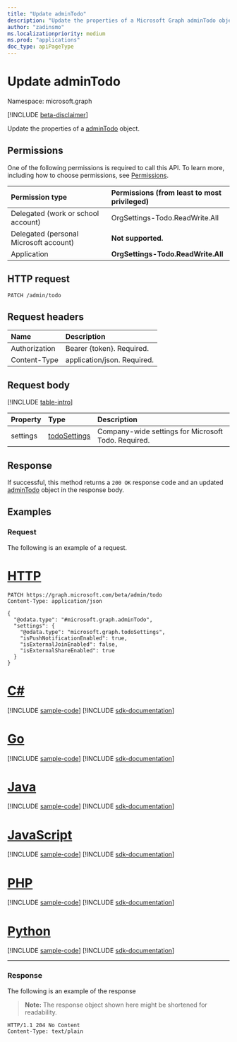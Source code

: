 ```yaml
---
title: "Update adminTodo"
description: "Update the properties of a Microsoft Graph adminTodo object."
author: "zadinsmo"
ms.localizationpriority: medium
ms.prod: "applications"
doc_type: apiPageType
---
```


# Update adminTodo
Namespace: microsoft.graph

[!INCLUDE [beta-disclaimer](../../includes/beta-disclaimer.md)]

Update the properties of a [adminTodo](../resources/admintodo.md) object.

## Permissions
One of the following permissions is required to call this API. To learn more, including how to choose permissions, see [Permissions](/graph/permissions-reference).

|Permission type|Permissions (from least to most privileged)|
|:---|:---|
|Delegated (work or school account)|OrgSettings-Todo.ReadWrite.All|
|Delegated (personal Microsoft account)|**Not supported.**|
|Application|**OrgSettings-Todo.ReadWrite.All**|

## HTTP request

<!-- {
  "blockType": "ignored"
}
-->
``` http
PATCH /admin/todo
```

## Request headers
|Name|Description|
|:---|:---|
|Authorization|Bearer {token}. Required.|
|Content-Type|application/json. Required.|

## Request body
[!INCLUDE [table-intro](../../includes/update-property-table-intro.md)]


|Property|Type|Description|
|:---|:---|:---|
|settings|[todoSettings](../resources/todosettings.md)|Company-wide settings for Microsoft Todo. Required.|



## Response

If successful, this method returns a `200 OK` response code and an updated [adminTodo](../resources/admintodo.md) object in the response body.

## Examples

### Request
The following is an example of a request.
# [HTTP](#tab/http)
<!-- {
  "blockType": "request",
  "name": "update_admintodo"
}
-->
``` http
PATCH https://graph.microsoft.com/beta/admin/todo
Content-Type: application/json

{
  "@odata.type": "#microsoft.graph.adminTodo",
  "settings": {
    "@odata.type": "microsoft.graph.todoSettings",
    "isPushNotificationEnabled": true,
    "isExternalJoinEnabled": false,
    "isExternalShareEnabled": true
  }
}
```

# [C#](#tab/csharp)
[!INCLUDE [sample-code](../includes/snippets/csharp/update-admintodo-csharp-snippets.md)]
[!INCLUDE [sdk-documentation](../includes/snippets/snippets-sdk-documentation-link.md)]

# [Go](#tab/go)
[!INCLUDE [sample-code](../includes/snippets/go/update-admintodo-go-snippets.md)]
[!INCLUDE [sdk-documentation](../includes/snippets/snippets-sdk-documentation-link.md)]

# [Java](#tab/java)
[!INCLUDE [sample-code](../includes/snippets/java/update-admintodo-java-snippets.md)]
[!INCLUDE [sdk-documentation](../includes/snippets/snippets-sdk-documentation-link.md)]

# [JavaScript](#tab/javascript)
[!INCLUDE [sample-code](../includes/snippets/javascript/update-admintodo-javascript-snippets.md)]
[!INCLUDE [sdk-documentation](../includes/snippets/snippets-sdk-documentation-link.md)]

# [PHP](#tab/php)
[!INCLUDE [sample-code](../includes/snippets/php/update-admintodo-php-snippets.md)]
[!INCLUDE [sdk-documentation](../includes/snippets/snippets-sdk-documentation-link.md)]

# [Python](#tab/python)
[!INCLUDE [sample-code](../includes/snippets/python/update-admintodo-python-snippets.md)]
[!INCLUDE [sdk-documentation](../includes/snippets/snippets-sdk-documentation-link.md)]

---

### Response
The following is an example of the response
>**Note:** The response object shown here might be shortened for readability.
<!-- {
  "blockType": "response",
  "truncated": true
}
-->
``` http
HTTP/1.1 204 No Content
Content-Type: text/plain

```

